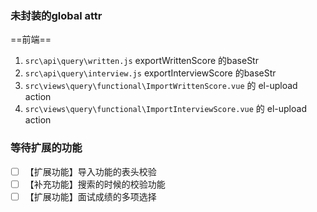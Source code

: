 
### 未封装的global attr

==前端==

1. `src\api\query\written.js` exportWrittenScore 的baseStr
2. `src\api\query\interview.js` exportInterviewScore 的baseStr
3. `src\views\query\functional\ImportWrittenScore.vue` 的 el-upload action
4. `src\views\query\functional\ImportInterviewScore.vue` 的 el-upload action


### 等待扩展的功能

- [ ] 【扩展功能】导入功能的表头校验
- [ ] 【补充功能】搜索的时候的校验功能
- [ ] 【扩展功能】面试成绩的多项选择

